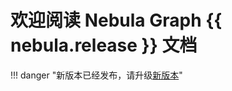 # 欢迎阅读 Nebula Graph {{ nebula.release }} 文档

!!! danger "新版本已经发布，请升级[新版本](https://docs.nebula-graph.com.cn/)"

